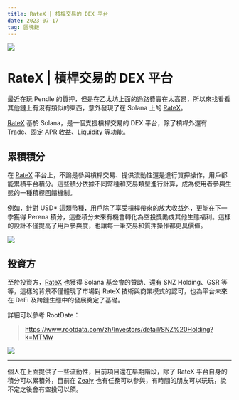 ```yaml
---
title: RateX | 槓桿交易的 DEX 平台
date: 2023-07-17
tag: 區塊鏈
---
```


![](https://i.imgur.com/KVbXnql.jpeg)

# RateX | 槓桿交易的 DEX 平台

最近在玩 Pendle 的質押，但是在乙太坊上面的過路費實在太高昂，所以來找看看其他鏈上有沒有類似的東西，意外發現了在 Solana 上的 [RateX](https://app.rate-x.io/referral?ref=6dhjDZ7V)。

[RateX](https://app.rate-x.io/referral?ref=6dhjDZ7V) 基於 Solana，是一個支援槓桿交易的 DEX 平台，除了槓桿外還有 Trade、固定 APR 收益、Liquidity 等功能。

## 累積積分

在 [RateX](https://app.rate-x.io/referral?ref=6dhjDZ7V)  平台上，不論是參與槓桿交易、提供流動性還是進行質押操作，用戶都能累積平台積分。這些積分依據不同幣種和交易類型進行計算，成為使用者參與生態的一種積極回饋機制。

例如，針對 USD* 這類幣種，用戶除了享受槓桿帶來的放大收益外，更能在下一季獲得 Perena 積分，這些積分未來有機會轉化為空投獎勵或其他生態福利。這樣的設計不僅提高了用戶參與度，也讓每一筆交易和質押操作都更具價值。

![](https://i.imgur.com/ZUohRNP.png)

## 投資方

至於投資方，[RateX](https://app.rate-x.io/referral?ref=6dhjDZ7V)  也獲得 Solana 基金會的贊助、還有 SNZ Holding、GSR 等等，這樣的背景不僅體現了市場對 RateX 技術與商業模式的認可，也為平台未來在 DeFi 及跨鏈生態中的發展奠定了基礎。

詳細可以參考 RootDate：

> https://www.rootdata.com/zh/Investors/detail/SNZ%20Holding?k=MTMw

![](https://i.imgur.com/EAtNezO.png)

---

個人在上面提供了一些流動性，目前項目還在早期階段，除了 RateX 平台自身的積分可以累積外，目前在 [Zealy](https://zealy.io/cw/ratex/invite/5wNGkdSutazr5PAFAIvlD?questId=f6e26ae0-08c9-44ed-a9d1-6197bd806812) 也有任務可以參與，有時間的朋友可以玩玩，說不定之後會有空投可以領。